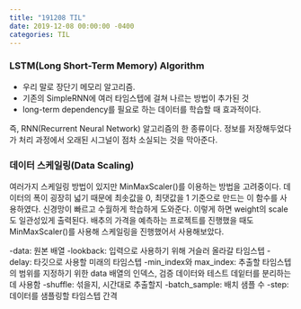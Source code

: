 ```yaml
---
title: "191208 TIL"
date: 2019-12-08 00:00:00 -0400
categories: TIL
---
```


### LSTM(Long Short-Term Memory) Algorithm
- 우리 말로 장단기 메모리 알고리즘.
- 기존의 SimpleRNN에 여러 타임스텝에 걸쳐 나르는 방법이 추가된 것
- long-term dependency를 필요로 하는 데이터를 학습할 때 효과적이다.


즉, RNN(Recurrent Neural Network) 알고리즘의 한 종류이다.
정보를 저장해두었다가 처리 과정에서 오래된 시그널이 점차 소실되는 것을 막아준다.


### 데이터 스케일링(Data Scaling)
여러가지 스케일링 방법이 있지만 MinMaxScaler()를 이용하는 방법을 고려중이다.
데이터의 폭이 굉장히 넓기 때문에 최솟값을 0, 최댓값을 1 기준으로 만드는 이 함수를 사용하였다.
신경망이 빠르고 수월하게 학습하게 도와준다.
이렇게 하면  weight의 scale도 일관성있게 출력된다.
배추의 가격을 예측하는 프로젝트를 진행했을 때도 MinMaxScaler()를 사용해 스케일링을 진행했어서 사용해보았다.


-data: 원본 배열
-lookback: 입력으로 사용하기 위해 거슬러 올라갈 타임스텝
-delay: 타깃으로 사용할 미래의 타임스텝
-min_index와 max_index: 추출할 타임스텝의 범위를 지정하기 위한 data 배열의 인덱스, 검증 데이터와 테스트 데잍터를 분리하는데 사용함
-shuffle: 섞을지, 시간대로 추출할지
-batch_sample: 배치 샘플 수
-step: 데이터를 샘플링할 타임스텝 간격
